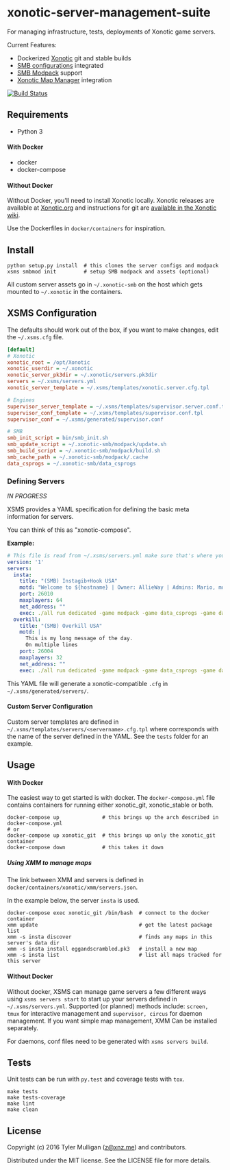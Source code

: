 # xonotic-server-management-suite

For managing infrastructure, tests, deployments of Xonotic game servers.

Current Features:

* Dockerized [Xonotic](http://xonotic.org) git and stable builds 
* [SMB configurations](https://github.com/MarioSMB/smb-servers) integrated
* [SMB Modpack](https://github.com/MarioSMB/modpack) support
* [Xonotic Map Manager](https://github.com/z/xonotic-map-manager) integration

[![Build Status](https://travis-ci.org/z/xonotic-server-management-suite.svg?branch=develop)](https://travis-ci.org/z/xonotic-server-management-suite)

## Requirements

* Python 3

#### With Docker

* docker
* docker-compose

#### Without Docker

Without Docker, you'll need to install Xonotic locally. Xonotic releases are available at [Xonotic.org](http://www.xonotic.org/download) and instructions for git are [available in the Xonotic wiki](https://gitlab.com/xonotic/xonotic/wikis/Repository_Access).

Use the Dockerfiles in `docker/containers` for inspiration.

## Install

```
python setup.py install  # this clones the server configs and modpack
xsms smbmod init         # setup SMB modpack and assets (optional)
```

All custom server assets go in `~/.xonotic-smb` on the host which gets mounted
to `~/.xonotic` in the containers.

## XSMS Configuration

The defaults should work out of the box, if you want to make changes, edit the `~/.xsms.cfg` file.

```ini
[default]
# Xonotic
xonotic_root = /opt/Xonotic
xonotic_userdir = ~/.xonotic
xonotic_server_pk3dir = ~/.xonotic/servers.pk3dir
servers = ~/.xsms/servers.yml
xonotic_server_template = ~/.xsms/templates/xonotic.server.cfg.tpl

# Engines
supervisor_server_template = ~/.xsms/templates/supervisor.server.conf.tpl
supervisor_conf_template = ~/.xsms/templates/supervisor.conf.tpl
supervisor_conf = ~/.xsms/generated/supervisor.conf

# SMB
smb_init_script = bin/smb_init.sh
smb_update_script = ~/.xonotic-smb/modpack/update.sh
smb_build_script = ~/.xonotic-smb/modpack/build.sh
smb_cache_path = ~/.xonotic-smb/modpack/.cache
data_csprogs = ~/.xonotic-smb/data_csprogs
```

### Defining Servers

*IN PROGRESS*

XSMS provides a YAML specification for defining the basic meta information for servers.

You can think of this as "xonotic-compose".

**Example:**

```yaml
# This file is read from ~/.xsms/servers.yml make sure that's where you are editing it
version: '1'
servers:
  insta:
    title: "(SMB) Instagib+Hook USA"
    motd: "Welcome to ${hostname} | Owner: AllieWay | Admins: Mario, muffin, -z- | Hello from xsms"
    port: 26010
    maxplayers: 64
    net_address: ""
    exec: ./all run dedicated -game modpack -game data_csprogs -game data_insta -sessionid insta +serverconfig insta.cfg
  overkill:
    title: "(SMB) Overkill USA"
    motd: |
      This is my long message of the day.
      On multiple lines
    port: 26004
    maxplayers: 32
    net_address: ""
    exec: ./all run dedicated -game modpack -game data_csprogs -game data_overkill -sessionid overkill +serverconfig configs/info-overkill.cfg
```

This YAML file will generate a xonotic-compatible `.cfg` in `~/.xsms/generated/servers/`.

#### Custom Server Configuration

Custom server templates are defined in `~/.xsms/templates/servers/<servername>.cfg.tpl` where <servername> corresponds with the name of the server defined in the YAML. See the `tests` folder for an example.

## Usage

#### With Docker

The easiest way to get started is with docker. The `docker-compose.yml` file contains containers for running either xonotic_git, xonotic_stable or both. 

```
docker-compose up              # this brings up the arch described in docker-compose.yml
# or
docker-compose up xonotic_git  # this brings up only the xonotic_git container 
docker-compose down            # this takes it down
```

##### Using XMM to manage maps

The link between XMM and servers is defined in `docker/containers/xonotic/xmm/servers.json`.

In the example below, the server `insta` is used.

```
docker-compose exec xonotic_git /bin/bash  # connect to the docker container
xmm update                                 # get the latest package list
xmm -s insta discover                      # finds any maps in this server's data dir
xmm -s insta install eggandscrambled.pk3   # install a new map
xmm -s insta list                          # list all maps tracked for this server
```

#### Without Docker

Without docker, XSMS can manage game servers a few different ways using `xsms servers start` to start up your servers defined in `~/.xsms/servers.yml`. Supported (or planned) methods include: `screen, tmux` for interactive management and `supervisor, circus` for daemon management. If you want simple map management, XMM Can be installed separately.

For daemons, conf files need to be generated with `xsms servers build`.

## Tests

Unit tests can be run with `py.test` and coverage tests with `tox`.

```
make tests
make tests-coverage
make lint
make clean
```

## License

Copyright (c) 2016 Tyler Mulligan (z@xnz.me) and contributors.

Distributed under the MIT license. See the LICENSE file for more details.